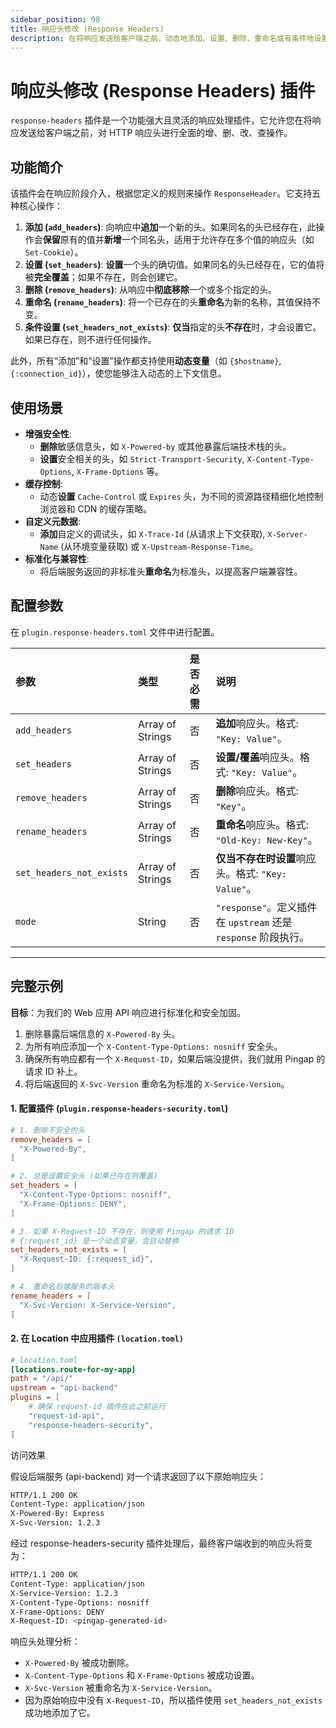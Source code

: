 ```yaml
---
sidebar_position: 98
title: 响应头修改 (Response Headers)
description: 在将响应发送给客户端之前，动态地添加、设置、删除、重命名或有条件地设置 HTTP 响应头。用于增强安全、控制缓存和添加自定义元数据。
---
```


# 响应头修改 (Response Headers) 插件

`response-headers` 插件是一个功能强大且灵活的响应处理插件，它允许您在将响应发送给客户端之前，对 HTTP 响应头进行全面的增、删、改、查操作。



## 功能简介

该插件会在响应阶段介入，根据您定义的规则来操作 `ResponseHeader`。它支持五种核心操作：

1.  **添加 (`add_headers`)**: 向响应中**追加**一个新的头。如果同名的头已经存在，此操作会**保留**原有的值并**新增**一个同名头，适用于允许存在多个值的响应头（如 `Set-Cookie`）。
2.  **设置 (`set_headers`)**: **设置**一个头的确切值。如果同名的头已经存在，它的值将被**完全覆盖**；如果不存在，则会创建它。
3.  **删除 (`remove_headers`)**: 从响应中**彻底移除**一个或多个指定的头。
4.  **重命名 (`rename_headers`)**: 将一个已存在的头**重命名**为新的名称，其值保持不变。
5.  **条件设置 (`set_headers_not_exists`)**: **仅当**指定的头**不存在**时，才会设置它。如果已存在，则不进行任何操作。

此外，所有“添加”和“设置”操作都支持使用**动态变量**（如 `{$hostname}`, `{:connection_id}`），使您能够注入动态的上下文信息。

## 使用场景

* **增强安全性**:
    * **删除**敏感信息头，如 `X-Powered-by` 或其他暴露后端技术栈的头。
    * **设置**安全相关的头，如 `Strict-Transport-Security`, `X-Content-Type-Options`, `X-Frame-Options` 等。
* **缓存控制**:
    * 动态**设置** `Cache-Control` 或 `Expires` 头，为不同的资源路径精细化地控制浏览器和 CDN 的缓存策略。
* **自定义元数据**:
    * **添加**自定义的调试头，如 `X-Trace-Id` (从请求上下文获取), `X-Server-Name` (从环境变量获取) 或 `X-Upstream-Response-Time`。
* **标准化与兼容性**:
    * 将后端服务返回的非标准头**重命名**为标准头，以提高客户端兼容性。

## 配置参数

在 `plugin.response-headers.toml` 文件中进行配置。

| 参数                     | 类型             | 是否必需 | 说明                                                           |
| :----------------------- | :--------------- | :------- | :------------------------------------------------------------- |
| `add_headers`            | Array of Strings | 否       | **追加**响应头。格式: `"Key: Value"`。                         |
| `set_headers`            | Array of Strings | 否       | **设置/覆盖**响应头。格式: `"Key: Value"`。                    |
| `remove_headers`         | Array of Strings | 否       | **删除**响应头。格式: `"Key"`。                                |
| `rename_headers`         | Array of Strings | 否       | **重命名**响应头。格式: `"Old-Key: New-Key"`。                 |
| `set_headers_not_exists` | Array of Strings | 否       | **仅当不存在时设置**响应头。格式: `"Key: Value"`。             |
| `mode`                   | String           | 否       | `"response"`。定义插件在 `upstream` 还是 `response` 阶段执行。 |

---

## 完整示例

**目标**：为我们的 Web 应用 API 响应进行标准化和安全加固。
1.  删除暴露后端信息的 `X-Powered-By` 头。
2.  为所有响应添加一个 `X-Content-Type-Options: nosniff` 安全头。
3.  确保所有响应都有一个 `X-Request-ID`，如果后端没提供，我们就用 Pingap 的请求 ID 补上。
4.  将后端返回的 `X-Svc-Version` 重命名为标准的 `X-Service-Version`。

#### 1. 配置插件 (`plugin.response-headers-security.toml`)
```toml
# 1. 删除不安全的头
remove_headers = [
  "X-Powered-By",
]

# 2. 总是设置安全头 (如果已存在则覆盖)
set_headers = [
  "X-Content-Type-Options: nosniff",
  "X-Frame-Options: DENY",
]

# 3. 如果 X-Request-ID 不存在，则使用 Pingap 的请求 ID
# {:request_id} 是一个动态变量，会自动替换
set_headers_not_exists = [
  "X-Request-ID: {:request_id}",
]

# 4. 重命名后端服务的版本头
rename_headers = [
  "X-Svc-Version: X-Service-Version",
]
```

#### 2. 在 Location 中应用插件 `(location.toml)`

```toml
# location.toml
[locations.route-for-my-app]
path = "/api/"
upstream = "api-backend"
plugins = [
    # 确保 request-id 插件在此之前运行
    "request-id-api", 
    "response-headers-security",
]
```

访问效果

假设后端服务 (api-backend) 对一个请求返回了以下原始响应头：

```bash
HTTP/1.1 200 OK
Content-Type: application/json
X-Powered-By: Express
X-Svc-Version: 1.2.3
```

经过 response-headers-security 插件处理后，最终客户端收到的响应头将变为：

```bash
HTTP/1.1 200 OK
Content-Type: application/json
X-Service-Version: 1.2.3
X-Content-Type-Options: nosniff
X-Frame-Options: DENY
X-Request-ID: <pingap-generated-id>
```

响应头处理分析：

- `X-Powered-By` 被成功删除。
- `X-Content-Type-Options` 和 `X-Frame-Options` 被成功设置。
- `X-Svc-Version` 被重命名为 `X-Service-Version`。
- 因为原始响应中没有 `X-Request-ID`，所以插件使用 `set_headers_not_exists` 成功地添加了它。